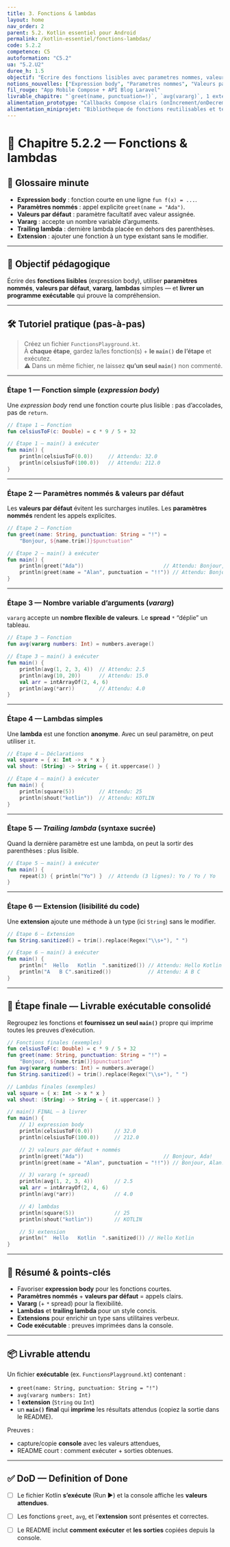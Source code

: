 ```yaml
---
title: 3. Fonctions & lambdas
layout: home
nav_order: 2
parent: 5.2. Kotlin essentiel pour Android
permalink: /kotlin-essentiel/fonctions-lambdas/
code: 5.2.2
competence: C5
autoformation: "C5.2"
ua: "5.2.U2"
duree_h: 1.5
objectif: "Ecrire des fonctions lisibles avec parametres nommes, valeurs par defaut et lambdas simples."
notions_nouvelles: ["Expression body", "Parametres nommes", "Valeurs par defaut", "vararg + spread", "Trailing lambda", "Extensions"]
fil_rouge: "App Mobile Compose + API Blog Laravel"
livrable_chapitre: "`greet(name, punctuation=!)`, `avg(vararg)`, 1 extension, exemple Compose avec callbacks"
alimentation_prototype: "Callbacks Compose clairs (onIncrement/onDecrement) et APIs utilitaires"
alimentation_miniprojet: "Bibliotheque de fonctions reutilisables et testables"
---
```


<!-- TODO : 
  5.2.3 — Fonctions & lambda 
    doit être avant 
  5.2.2 — Null-safety 
-->

# 📘 Chapitre 5.2.2 — Fonctions & lambdas 

## 📒 Glossaire minute

- **Expression body** : fonction courte en une ligne `fun f(x) = ...`.
- **Paramètres nommés** : appel explicite `greet(name = "Ada")`.
- **Valeurs par défaut** : paramètre facultatif avec valeur assignée.
- **Vararg** : accepte un nombre variable d’arguments.
- **Trailing lambda** : dernière lambda placée en dehors des parenthèses.
- **Extension** : ajouter une fonction à un type existant sans le modifier.

---

## 🧠 Objectif pédagogique
Écrire des **fonctions lisibles** (expression body), utiliser **paramètres nommés**, **valeurs par défaut**, **vararg**, **lambdas** simples — et **livrer un programme exécutable** qui prouve la compréhension.

---

## 🛠 Tutoriel pratique (pas-à-pas)
> Créez un fichier `FunctionsPlayground.kt`.  
> À **chaque étape**, gardez la/les fonction(s) + **le `main()` de l’étape** et exécutez.  
> ⚠️ Dans un même fichier, ne laissez **qu’un seul `main()`** non commenté.

---

### Étape 1 — Fonction simple (*expression body*)

Une *expression body* rend une fonction courte plus lisible : pas d’accolades, pas de `return`.

```kotlin
// Étape 1 — Fonction
fun celsiusToF(c: Double) = c * 9 / 5 + 32

// Étape 1 — main() à exécuter
fun main() {
    println(celsiusToF(0.0))     // Attendu: 32.0
    println(celsiusToF(100.0))   // Attendu: 212.0
}
````

---

### Étape 2 — Paramètres nommés & valeurs par défaut

Les **valeurs par défaut** évitent les surcharges inutiles. Les **paramètres nommés** rendent les appels explicites.

```kotlin
// Étape 2 — Fonction
fun greet(name: String, punctuation: String = "!") =
    "Bonjour, ${name.trim()}$punctuation"

// Étape 2 — main() à exécuter
fun main() {
    println(greet("Ada"))                          // Attendu: Bonjour, Ada!
    println(greet(name = "Alan", punctuation = "!!")) // Attendu: Bonjour, Alan!!
}
```

---

### Étape 3 — Nombre variable d’arguments (*vararg*)

`vararg` accepte un **nombre flexible de valeurs**. Le **spread** `*` “déplie” un tableau.

```kotlin
// Étape 3 — Fonction
fun avg(vararg numbers: Int) = numbers.average()

// Étape 3 — main() à exécuter
fun main() {
    println(avg(1, 2, 3, 4))  // Attendu: 2.5
    println(avg(10, 20))      // Attendu: 15.0
    val arr = intArrayOf(2, 4, 6)
    println(avg(*arr))        // Attendu: 4.0
}
```

---

### Étape 4 — Lambdas simples

Une **lambda** est une fonction **anonyme**. Avec un seul paramètre, on peut utiliser `it`.

```kotlin
// Étape 4 — Déclarations
val square = { x: Int -> x * x }
val shout: (String) -> String = { it.uppercase() }

// Étape 4 — main() à exécuter
fun main() {
    println(square(5))        // Attendu: 25
    println(shout("kotlin"))  // Attendu: KOTLIN
}
```

---

### Étape 5 — *Trailing lambda* (syntaxe sucrée)

Quand la dernière paramètre est une lambda, on peut la sortir des parenthèses : plus lisible.

```kotlin
// Étape 5 — main() à exécuter
fun main() {
    repeat(3) { println("Yo") }  // Attendu (3 lignes): Yo / Yo / Yo
}
```

---

### Étape 6 — Extension (lisibilité du code)

Une **extension** ajoute une méthode à un type (ici `String`) sans le modifier.

```kotlin
// Étape 6 — Extension
fun String.sanitized() = trim().replace(Regex("\\s+"), " ")

// Étape 6 — main() à exécuter
fun main() {
    println("  Hello   Kotlin  ".sanitized()) // Attendu: Hello Kotlin
    println("A   B C".sanitized())            // Attendu: A B C
}
```

---

## 🚀 Étape finale — Livrable exécutable consolidé

Regroupez les fonctions et **fournissez un seul `main()`** propre qui imprime toutes les preuves d’exécution.

```kotlin
// Fonctions finales (exemples)
fun celsiusToF(c: Double) = c * 9 / 5 + 32
fun greet(name: String, punctuation: String = "!") =
    "Bonjour, ${name.trim()}$punctuation"
fun avg(vararg numbers: Int) = numbers.average()
fun String.sanitized() = trim().replace(Regex("\\s+"), " ")

// Lambdas finales (exemples)
val square = { x: Int -> x * x }
val shout: (String) -> String = { it.uppercase() }

// main() FINAL — à livrer
fun main() {
    // 1) expression body
    println(celsiusToF(0.0))       // 32.0
    println(celsiusToF(100.0))     // 212.0

    // 2) valeurs par défaut + nommés
    println(greet("Ada"))                          // Bonjour, Ada!
    println(greet(name = "Alan", punctuation = "!!")) // Bonjour, Alan!!

    // 3) vararg (+ spread)
    println(avg(1, 2, 3, 4))       // 2.5
    val arr = intArrayOf(2, 4, 6)
    println(avg(*arr))             // 4.0

    // 4) lambdas
    println(square(5))             // 25
    println(shout("kotlin"))       // KOTLIN

    // 5) extension
    println("  Hello   Kotlin  ".sanitized()) // Hello Kotlin
}
```

---

## 🧾 Résumé & points-clés

* Favoriser **expression body** pour les fonctions courtes.
* **Paramètres nommés** + **valeurs par défaut** = appels clairs.
* **Vararg** (+ `*` spread) pour la flexibilité.
* **Lambdas** et **trailing lambda** pour un style concis.
* **Extensions** pour enrichir un type sans utilitaires verbeux.
* **Code exécutable** : preuves imprimées dans la console.

---

## 📦 Livrable attendu

Un fichier **exécutable** (ex. `FunctionsPlayground.kt`) contenant :

* `greet(name: String, punctuation: String = "!")`
* `avg(vararg numbers: Int)`
* 1 **extension** (`String` ou `Int`)
* un **`main()` final** qui **imprime** les résultats attendus (copiez la sortie dans le README).

Preuves :

* capture/copie **console** avec les valeurs attendues,
* README court : comment exécuter + sorties obtenues.

---

## ✅ DoD — Definition of Done

* [ ] Le fichier Kotlin **s’exécute** (Run ▶) et la console affiche les **valeurs attendues**.
* [ ] Les fonctions `greet`, `avg`, et l’**extension** sont présentes et correctes.
* [ ] Le README inclut **comment exécuter** et **les sorties** copiées depuis la console.

